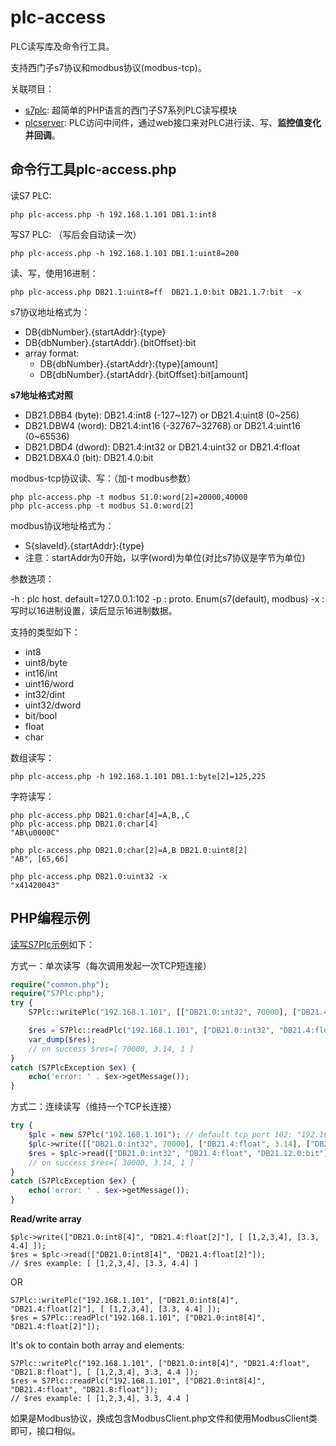 # plc-access

PLC读写库及命令行工具。

支持西门子s7协议和modbus协议(modbus-tcp)。

关联项目：

- [s7plc](https://github.com/skyshore2001/s7plc/): 超简单的PHP语言的西门子S7系列PLC读写模块
- [plcserver](https://github.com/skyshore2001/plcserver/): PLC访问中间件，通过web接口来对PLC进行读、写、**监控值变化并回调**。

## 命令行工具plc-access.php

读S7 PLC:

	php plc-access.php -h 192.168.1.101 DB1.1:int8

写S7 PLC: （写后会自动读一次）

	php plc-access.php -h 192.168.1.101 DB1.1:uint8=200

读、写，使用16进制：

	php plc-access.php DB21.1:uint8=ff  DB21.1.0:bit DB21.1.7:bit  -x

s7协议地址格式为：

- DB{dbNumber}.{startAddr}:{type}
- DB{dbNumber}.{startAddr}.{bitOffset}:bit
- array format:
  - DB{dbNumber}.{startAddr}:{type}[amount]
  - DB{dbNumber}.{startAddr}.{bitOffset}:bit[amount]

**s7地址格式对照**

- DB21.DBB4 (byte): DB21.4:int8 (-127~127) or DB21.4:uint8 (0~256)
- DB21.DBW4 (word): DB21.4:int16 (-32767~32768) or DB21.4:uint16 (0~65536)
- DB21.DBD4 (dword): DB21.4:int32 or DB21.4:uint32 or DB21.4:float
- DB21.DBX4.0 (bit): DB21.4.0:bit

modbus-tcp协议读、写：（加-t modbus参数）

	php plc-access.php -t modbus S1.0:word[2]=20000,40000
	php plc-access.php -t modbus S1.0:word[2]

modbus协议地址格式为：

- S{slaveId}.{startAddr}:{type}
- 注意：startAddr为0开始，以字(word)为单位(对比s7协议是字节为单位)

参数选项：

-h : plc host. default=127.0.0.1:102
-p : proto. Enum(s7(default), modbus)
-x : 写时以16进制设置，读后显示16进制数据。

支持的类型如下：

- int8
- uint8/byte
- int16/int
- uint16/word
- int32/dint
- uint32/dword
- bit/bool
- float
- char

数组读写：

	php plc-access.php -h 192.168.1.101 DB1.1:byte[2]=125,225

字符读写：

	php plc-access.php DB21.0:char[4]=A,B,,C
	php plc-access.php DB21.0:char[4]
	"AB\u0000C"

	php plc-access.php DB21.0:char[2]=A,B DB21.0:uint8[2]
	"AB", [65,66]

	php plc-access.php DB21.0:uint32 -x
	"x41420043"

## PHP编程示例

[读写S7Plc示例](https://github.com/skyshore2001/s7plc/)如下：

方式一：单次读写（每次调用发起一次TCP短连接）

```php
require("common.php");
require("S7Plc.php");
try {
	S7Plc::writePlc("192.168.1.101", [["DB21.0:int32", 70000], ["DB21.4:float", 3.14], ["DB21.12.0:bit", 1]]);

	$res = S7Plc::readPlc("192.168.1.101", ["DB21.0:int32", "DB21.4:float", "DB21.12.0:bit"]);
	var_dump($res);
	// on success $res=[ 70000, 3.14, 1 ]
}
catch (S7PlcException $ex) {
	echo('error: ' . $ex->getMessage());
}
```

方式二：连续读写（维持一个TCP长连接）

```php
try {
	$plc = new S7Plc("192.168.1.101"); // default tcp port 102: "192.168.1.101:102"
	$plc->write([["DB21.0:int32", 70000], ["DB21.4:float", 3.14], ["DB21.12.0:bit", 1]]);
	$res = $plc->read(["DB21.0:int32", "DB21.4:float", "DB21.12.0:bit"]);
	// on success $res=[ 30000, 3.14, 1 ]
}
catch (S7PlcException $ex) {
	echo('error: ' . $ex->getMessage());
}
```
**Read/write array**

	$plc->write(["DB21.0:int8[4]", "DB21.4:float[2]"], [ [1,2,3,4], [3.3, 4.4] ]);
	$res = $plc->read(["DB21.0:int8[4]", "DB21.4:float[2]"]);
	// $res example: [ [1,2,3,4], [3.3, 4.4] ]

OR

	S7Plc::writePlc("192.168.1.101", ["DB21.0:int8[4]", "DB21.4:float[2]"], [ [1,2,3,4], [3.3, 4.4] ]);
	$res = S7Plc::readPlc("192.168.1.101", ["DB21.0:int8[4]", "DB21.4:float[2]"]);

It's ok to contain both array and elements:

	S7Plc::writePlc("192.168.1.101", ["DB21.0:int8[4]", "DB21.4:float", "DB21.8:float"], [ [1,2,3,4], 3.3, 4.4 ]);
	$res = S7Plc::readPlc("192.168.1.101", ["DB21.0:int8[4]", "DB21.4:float", "DB21.8:float"]);
	// $res example: [ [1,2,3,4], 3.3, 4.4 ]

如果是Modbus协议，换成包含ModbusClient.php文件和使用ModbusClient类即可，接口相似。

